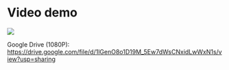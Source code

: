 # Video demo
[![](https://github.com/roylin1229/CVPR-2023-Demo/blob/main/loc_demo.gif)](https://drive.google.com/file/d/1lGenO8o1D19M_5Ew7dWsCNxidLwWxN1s/view?usp=sharing)  

Google Drive (1080P): https://drive.google.com/file/d/1lGenO8o1D19M_5Ew7dWsCNxidLwWxN1s/view?usp=sharing  

